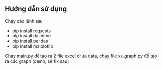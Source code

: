 ## Hướng dẫn sử dụng
Chạy các lệnh sau
- pip install requests
- pip install datetime
- pip install pandas
- pip install matplotlib

Chạy main.py để tạo ra 2 file excel chứa data, chạy file xx_graph.py để tạo ra các graph (demo, sẽ fix sau)
